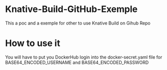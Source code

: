 # Knative-Build-GitHub-Exemple
This a poc and a exemple for other to use Knative Build on Gihub Repo


# How to use it
You will have to put you DockerHub login into the docker-secret.yaml file for BASE64_ENCODED_USERNAME and BASE64_ENCODED_PASSWORD